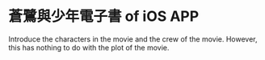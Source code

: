 # 蒼鷺與少年電子書 of iOS APP

Introduce the characters in the movie and the crew of the movie. However, this has nothing to do with the plot of the movie.
